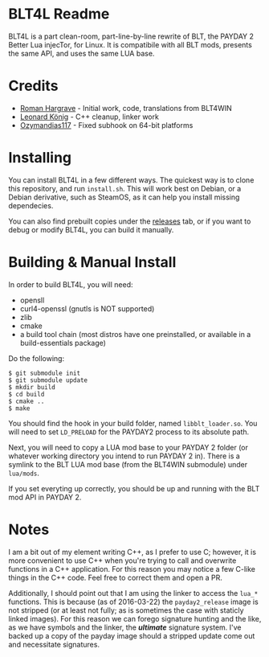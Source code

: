 BLT4L Readme
============

BLT4L is a part clean-room, part-line-by-line rewrite of BLT, the PAYDAY
2 Better Lua injecTor, for Linux. It is compatibile with all BLT mods,
presents the same API, and uses the same LUA base.

Credits
=======

* [Roman Hargrave](https://github.com/RomanHargrave) - Initial work, code, translations from BLT4WIN
* [Leonard König](https://github.com/LeonardKoenig) - C++ cleanup, linker work
* [Ozymandias117](https://github.com/Ozymandias117) - Fixed subhook on 64-bit platforms

Installing
==========

You can install BLT4L in a few different ways. 
The quickest way is to clone this repository, and run `install.sh`.
This will work best on Debian, or a Debian derivative, such as SteamOS, as
it can help you install missing dependecies.

You can also find prebuilt copies under the [releases](https://github.com/blt4linux/blt4l/releases)
tab, or if you want to debug or modify BLT4L, you can build it manually.

Building & Manual Install
=========================

In order to build BLT4L, you will need:

* opensll 
* curl4-openssl (gnutls is NOT supported)
* zlib
* cmake
* a build tool chain (most distros have one preinstalled, or available in a build-essentials package)

Do the following:

```
$ git submodule init
$ git submodule update
$ mkdir build 
$ cd build
$ cmake .. 
$ make
```

You should find the hook in your build folder, named `libblt_loader.so`.
You will need to set `LD_PRELOAD` for the PAYDAY2 process to its absolute path.

Next, you will need to copy a LUA mod base to your PAYDAY 2 folder (or whatever working directory you intend to run PAYDAY 2 in).
There is a symlink to the BLT LUA mod base (from the BLT4WIN submodule) under `lua/mods`. 

If you set everyting up correctly, you should be up and running with the BLT mod API in PAYDAY 2.

Notes
=====

I am a bit out of my element writing C++, as I prefer to use C; however, it is more convenient to use C++ when you're trying
to call and overwrite functions in a C++ application. For this reason you may notice a few C-like things in the C++ code. 
Feel free to correct them and open a PR.

Additionally, I should point out that I am using the linker to access the `lua_*` functions. This is because (as of 2016-03-22) 
the `payday2_release` image is not stripped (or at least not fully; as is sometimes the case with staticly linked images). For this
reason we can forego signature hunting and the like, as we have symbols and the linker, the ***ultimate*** signature system. I've
backed up a copy of the payday image should a stripped update come out and necessitate signatures.

